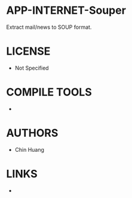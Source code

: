 APP-INTERNET-Souper
===================

Extract mail/news to SOUP format. 

LICENSE
===============
* Not Specified

COMPILE TOOLS
===============
* 

AUTHORS
===============
* Chin Huang

LINKS
===============
* 
